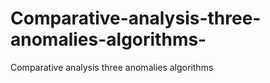 # Comparative-analysis-three-anomalies-algorithms-
Comparative analysis three anomalies algorithms 
